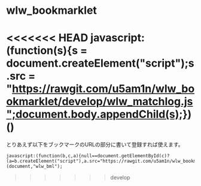 # wlw_bookmarklet

<<<<<<< HEAD
javascript:(function(s){s = document.createElement("script");s.src = "https://rawgit.com/u5am1n/wlw_bookmarklet/develop/wlw_matchlog.js";document.body.appendChild(s);})()
=======
とりあえず以下をブックマークのURLの部分に書いて登録すれば使えます。
```
javascript:(function(b,c,a){null==document.getElementById(c)?(a=b.createElement("script"),a.src="https://rawgit.com/u5am1n/wlw_bookmarklet/develop/wlw_matchlog.js",a.id=c,b.body.appendChild(a)):alert("\u8907\u6570\u56de\u5b9f\u884c\u3057\u306a\u3044\u3067\u304f\u3060\u3055\u3044")})(document,"wlw_bml");
```
>>>>>>> develop
